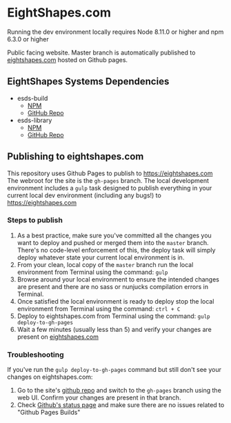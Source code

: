 # EightShapes.com

Running the dev environment locally requires Node 8.11.0 or higher and npm 6.3.0 or higher 

Public facing website. Master branch is automatically published to [eightshapes.com](http://eightshapes.com/) hosted on Github pages.

## EightShapes Systems Dependencies
- esds-build
    - [NPM](https://www.npmjs.com/package/esds-build)
    - [GitHub Repo](https://github.com/EightShapes/esds-build)
- esds-library
    - [NPM](https://www.npmjs.com/package/esds-library)
    - [GitHub Repo](https://github.com/EightShapes/esds-library)


## Publishing to eightshapes.com

This repository uses Github Pages to publish to https://eightshapes.com
The webroot for the site is the `gh-pages` branch.
The local development environment includes a `gulp` task designed to publish everything in your current local dev environment (including any bugs!) to https://eightshapes.com

### Steps to publish

1. As a best practice, make sure you've committed all the changes you want to deploy and pushed or merged them into the `master` branch.  
There's no code-level enforcement of this, the deploy task will simply deploy whatever state your current local environment is in.
2. From your clean, local copy of the `master` branch run the local environment from Terminal using the command: `gulp`
3. Browse around your local environment to ensure the intended changes are present and there are no sass or nunjucks compilation errors in Terminal.
4. Once satisfied the local environment is ready to deploy stop the local environment from Terminal using the command: `ctrl + C`
5. Deploy to eightshapes.com from Terminal using the command: `gulp deploy-to-gh-pages`
6. Wait a few minutes (usually less than 5) and verify your changes are present on [eightshapes.com](https://eightshapes.com)

### Troubleshooting

If you've run the `gulp deploy-to-gh-pages` command but still don't see your changes on eightshapes.com:
1. Go to the site's [github repo](https://github.com/EightShapes/eightshapes-com) and switch to the `gh-pages` branch using the web UI. Confirm your changes are present in that branch.
2. Check [Github's status page](https://status.github.com/messages) and make sure there are no issues related to "Github Pages Builds"
